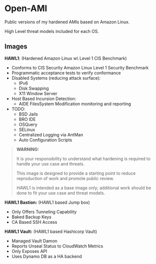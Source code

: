 # Open-AMI

Public versions of my hardened AMIs based on Amazon Linux.

High Level threat models included for each OS.

## Images

**HAWL1**: (Hardened Amazon Linux w\ Level 1 CIS Benchmark)
- Conforms to CIS Security Amazon Linux Level 1 Security Benchmark
- Programmatic acceptance tests to verify conformance
- Disabled Systems (reducing attack surface):
  - IPv6
  - Disk Swapping
  - X11 Window Server
- Host Based Incursion Detection:
  - AIDE FilesSystem Modification monitoring and reporting
- TODO:
  - BSD Jails
  - BRO IDE
  - OSQuery
  - SELinux
  - Centralized Logging via AntMan
  - Auto Configuration Scripts

> **WARNING:**
>
> It is your responsibility to understand what hardening is required to handle your use case and threats.
>
> This image is designed to provide a starting point to reduce reproduction of work and promote public review.
>
> HAWL1 is intended as a base image only; additional work should be done to fit your use case and threat models.

**HAWL1 Bastion:** (HAWL1 based Jump box)
- Only Offers Tunneling Capability
- Baked Backup Keys
- CA Based SSH Access

**HAWL1 Vault:** (HAWL1 based Hashicorp Vault)
- Managed Vault Damon
- Reports Unseal Status to CloudWatch Metrics
- Only Exposes API
- Uses Dynamo DB as a HA backend

